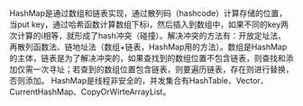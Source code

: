  HashMap是通过数组和链表实现，通过散列码（hashcode）计算存储的位置，当put key，通过哈希函数计算数组下标i，然后插入到数组中，如果不同的key两次计算的i相等，就形成了hash冲突（碰撞）。解决冲突的方法有：开放定址法、再散列函数法、链地址法（数组+链表，HashMap用的方法）。数组是HashMap的主体，链表是为了解决冲突的，如果查找到的数组位置不包含链表，则查找和添加仅需一次寻址；若查到的数组位置包含链表，则要遍历链表，存在则进行替换，否则添加。
      HashMap是线程非安全的，并发集合有HashTable、Vector、CurrentHashMap、CopyOrWirteArrayList。
